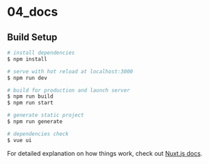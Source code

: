 # 04_docs

## Build Setup

```bash
# install dependencies
$ npm install

# serve with hot reload at localhost:3000
$ npm run dev

# build for production and launch server
$ npm run build
$ npm run start

# generate static project
$ npm run generate

# dependencies check
$ vue ui

```

For detailed explanation on how things work, check out [Nuxt.js docs](https://nuxtjs.org).
